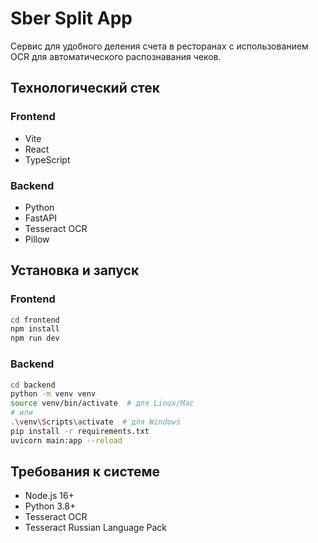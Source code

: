 # Sber Split App

Сервис для удобного деления счета в ресторанах с использованием OCR для автоматического распознавания чеков.

## Технологический стек

### Frontend
- Vite
- React
- TypeScript

### Backend
- Python
- FastAPI
- Tesseract OCR
- Pillow

## Установка и запуск

### Frontend
```bash
cd frontend
npm install
npm run dev
```

### Backend
```bash
cd backend
python -m venv venv
source venv/bin/activate  # для Linux/Mac
# или
.\venv\Scripts\activate  # для Windows
pip install -r requirements.txt
uvicorn main:app --reload
```

## Требования к системе
- Node.js 16+
- Python 3.8+
- Tesseract OCR
- Tesseract Russian Language Pack 
